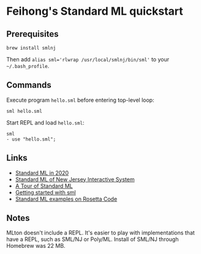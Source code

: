 # Feihong's Standard ML quickstart

## Prerequisites

    brew install smlnj

Then add `alias sml='rlwrap /usr/local/smlnj/bin/sml'` to your `~/.bash_profile`.

## Commands

Execute program `hello.sml` before entering top-level loop:

    sml hello.sml

Start REPL and load `hello.sml`:

    sml
    - use "hello.sml";

## Links

- [Standard ML in 2020](https://notes.eatonphil.com/standard-ml-in-2020.html)
- [Standard ML of New Jersey Interactive System](http://smlnj.org/doc/interact.html)
- [A Tour of Standard ML](https://saityi.github.io/sml-tour/tour/welcome)
- [Getting started with sml](https://riptutorial.com/sml)
- [Standard ML examples on Rosetta Code](https://rosettacode.org/wiki/Category:Standard_ML)

## Notes

MLton doesn't include a REPL. It's easier to play with implementations that have a REPL, such as SML/NJ or Poly/ML. Install of SML/NJ through Homebrew was 22 MB.
